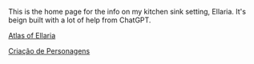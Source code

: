 This is the home page for the info on my kitchen sink setting, Ellaria. It's beign built with a lot of help from ChatGPT.

[Atlas of Ellaria](/Ellaria/Atlas.md)

[Criação de Personagens](/SavageRules/Chargen.md)
